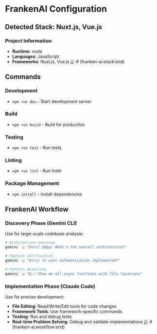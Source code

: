 # FrankenAI Configuration


[//]: # (franken-ai:stack:start)
## Detected Stack: Nuxt.js, Vue.js

### Project Information
- **Runtime**: node
- **Languages**: JavaScript
- **Frameworks**: Nuxt.js, Vue.js
[//]: # (franken-ai:stack:end)

[//]: # (franken-ai:commands:start)
## Commands

### Development
- `npm run dev` - Start development server

### Build
- `npm run build` - Build for production

### Testing
- `npm run test` - Run tests

### Linting
- `npm run lint` - Run linter

### Package Management
- `npm install` - Install dependencies

[//]: # (franken-ai:commands:end)

[//]: # (franken-ai:workflow:start)
## FrankenAI Workflow

### Discovery Phase (Gemini CLI)
Use for large-scale codebase analysis:

```bash
# Architecture overview
gemini -p "@src/ @app/ What's the overall architecture?"

# Feature verification
gemini -p "@src/ Is user authentication implemented?"

# Pattern detection
gemini -p "@./ Show me all async functions with file locations"
```

### Implementation Phase (Claude Code)
Use for precise development:

- **File Editing**: Read/Write/Edit tools for code changes
- **Framework Tools**: Use framework-specific commands
- **Testing**: Run and debug tests
- **Real-time Problem Solving**: Debug and validate implementations
[//]: # (franken-ai:workflow:end)
